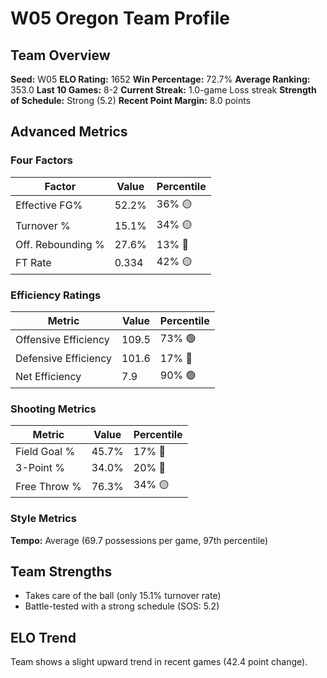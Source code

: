 # W05 Oregon Team Profile
## Team Overview
**Seed:** W05
**ELO Rating:** 1652
**Win Percentage:** 72.7%
**Average Ranking:** 353.0
**Last 10 Games:** 8-2
**Current Streak:** 1.0-game Loss streak
**Strength of Schedule:** Strong (5.2)
**Recent Point Margin:** 8.0 points

## Advanced Metrics
### Four Factors
| Factor | Value | Percentile |
|--------|-------|------------|
| Effective FG% | 52.2% | 36% 🟡 |
| Turnover % | 15.1% | 34% 🟡 |
| Off. Rebounding % | 27.6% | 13% 🔴 |
| FT Rate | 0.334 | 42% 🟡 |

### Efficiency Ratings
| Metric | Value | Percentile |
|--------|-------|------------|
| Offensive Efficiency | 109.5 | 73% 🟢 |
| Defensive Efficiency | 101.6 | 17% 🔴 |
| Net Efficiency | 7.9 | 90% 🟢 |

### Shooting Metrics
| Metric | Value | Percentile |
|--------|-------|------------|
| Field Goal % | 45.7% | 17% 🔴 |
| 3-Point % | 34.0% | 20% 🔴 |
| Free Throw % | 76.3% | 34% 🟡 |

### Style Metrics
**Tempo:** Average (69.7 possessions per game, 97th percentile)

## Team Strengths
* Takes care of the ball (only 15.1% turnover rate)
* Battle-tested with a strong schedule (SOS: 5.2)

## ELO Trend
Team shows a slight upward trend in recent games (42.4 point change).

